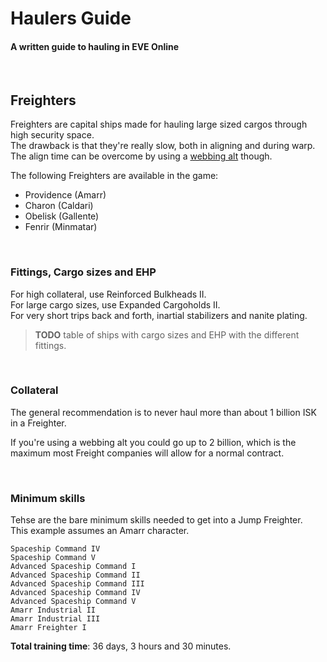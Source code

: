 # Haulers Guide #
#### A written guide to hauling in EVE Online
<br>  

## Freighters

Freighters are capital ships made for hauling large sized cargos through high security space.  
The drawback is that they're really slow, both in aligning and during warp.  
The align time can be overcome by using a [webbing alt](docs/webbing-alt.md) though.

The following Freighters are available in the game:

* Providence (Amarr)
* Charon (Caldari)
* Obelisk (Gallente)
* Fenrir (Minmatar)

<br>

### Fittings, Cargo sizes and EHP

For high collateral, use Reinforced Bulkheads II.  
For large cargo sizes, use Expanded Cargoholds II.  
For very short trips back and forth, inartial stabilizers and nanite plating.

> **TODO** table of ships with cargo sizes and EHP with the different fittings.

<br>

### Collateral

The general recommendation is to never haul more than about 1 billion ISK in a Freighter.

If you're using a webbing alt you could go up to 2 billion, which is the maximum most Freight companies will allow for a normal contract.

<br>

### Minimum skills

Tehse are the bare minimum skills needed to get into a Jump Freighter.  
This example assumes an Amarr character.

```
Spaceship Command IV
Spaceship Command V
Advanced Spaceship Command I
Advanced Spaceship Command II
Advanced Spaceship Command III
Advanced Spaceship Command IV
Advanced Spaceship Command V
Amarr Industrial II
Amarr Industrial III
Amarr Freighter I
```

**Total training time**: 36 days, 3 hours and 30 minutes.
